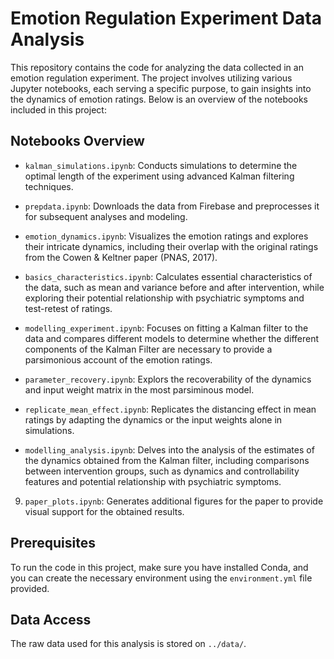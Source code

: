 # Emotion Regulation Experiment Data Analysis

This repository contains the code for analyzing the data collected in an emotion regulation experiment. The project involves utilizing various Jupyter notebooks, each serving a specific purpose, to gain insights into the dynamics of emotion ratings. Below is an overview of the notebooks included in this project:

## Notebooks Overview

- `kalman_simulations.ipynb`: Conducts simulations to determine the optimal length of the experiment using advanced Kalman filtering techniques.

- `prepdata.ipynb`: Downloads the data from Firebase and preprocesses it for subsequent analyses and modeling.

- `emotion_dynamics.ipynb`: Visualizes the emotion ratings and explores their intricate dynamics, including their overlap with the original ratings from the Cowen & Keltner paper (PNAS, 2017).

- `basics_characteristics.ipynb`: Calculates essential characteristics of the data, such as mean and variance before and after intervention, while exploring their potential relationship with psychiatric symptoms and test-retest of ratings.

- `modelling_experiment.ipynb`: Focuses on fitting a Kalman filter to the data and compares different models to determine whether the different components of the Kalman Filter are necessary to provide a parsimonious account of the emotion ratings.

- `parameter_recovery.ipynb`: Explors the recoverability of the dynamics and input weight matrix in the most parsiminous model.

- `replicate_mean_effect.ipynb`: Replicates the distancing effect in mean ratings by adapting the dynamics or the
input weights alone in simulations.

- `modelling_analysis.ipynb`: Delves into the analysis of the estimates of the dynamics obtained from the Kalman filter, including comparisons between intervention groups, such as dynamics and controllability features and potential relationship with psychiatric symptoms.

9. `paper_plots.ipynb`: Generates additional figures for the paper to provide visual support for the obtained results.


## Prerequisites

To run the code in this project, make sure you have installed Conda, and you can create the necessary environment using the `environment.yml` file provided.

## Data Access

The raw data used for this analysis is stored on `../data/`.




